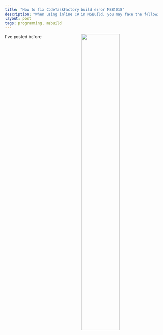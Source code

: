 ```yaml
---
title: "How to fix CodeTaskFactory build error MSB4018"
description: "When using inline C# in MSBuild, you may face the following error: System.ArgumentException: Object of type Microsoft.Build.Framework.ITaskItem cannot be converted to [same type name!]. This happens especially when VS2013 or later is installed and you're trying to build from VS2010. This is the fix."
layout: post
tags: programming, msbuild
---
```

<img src="http://cdn.cazzulino.com/msbuild-codetaskfactory.jpg" width="50%" align="right" class="image">

I've posted before 
